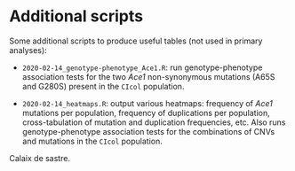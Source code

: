 # Additional scripts

Some additional scripts to produce useful tables (not used in primary analyses):

* `2020-02-14_genotype-phenotype_Ace1.R`: run genotype-phenotype association tests for the two *Ace1* non-synonymous mutations (A65S and G280S) present in the `CIcol` population.

* `2020-02-14_heatmaps.R`: output various heatmaps: frequency of *Ace1* mutations per population, frequency of duplications per population, cross-tabulation of mutation and duplication frequencies, etc. Also runs genotype-phenotype association tests for the combinations of CNVs and mutations in the `CIcol` population.

Calaix de sastre.